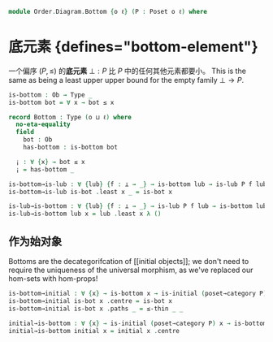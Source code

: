 <!--
```agda
open import Cat.Diagram.Initial
open import Cat.Prelude

open import Order.Diagram.Lub
open import Order.Base
open import Order.Cat

import Order.Reasoning
```
-->

```agda
module Order.Diagram.Bottom {o ℓ} (P : Poset o ℓ) where
```

<!--
```agda
open Order.Reasoning P

open is-lub
open Lub
```
-->

# 底元素 {defines="bottom-element"}

一个偏序 $(P, \le)$ 的**底元素** $\bot :
P$ 比 $P$ 中的任何其他元素都要小。 This is the same as
being a least upper upper bound for the empty family $\bot \to P$.

```agda
is-bottom : Ob → Type _
is-bottom bot = ∀ x → bot ≤ x

record Bottom : Type (o ⊔ ℓ) where
  no-eta-equality
  field
    bot : Ob
    has-bottom : is-bottom bot

  ¡ : ∀ {x} → bot ≤ x
  ¡ = has-bottom _

is-bottom→is-lub : ∀ {lub} {f : ⊥ → _} → is-bottom lub → is-lub P f lub
is-bottom→is-lub is-bot .least x _ = is-bot x

is-lub→is-bottom : ∀ {lub} {f : ⊥ → _} → is-lub P f lub → is-bottom lub
is-lub→is-bottom lub x = lub .least x λ ()
```

<!--
```agda
is-bottom-is-prop : ∀ x → is-prop (is-bottom x)
is-bottom-is-prop _ = hlevel 1

bottom-unique : ∀ {x y} → is-bottom x → is-bottom y → x ≡ y
bottom-unique p q = ≤-antisym (p _) (q _)

Bottom-is-prop : is-prop Bottom
Bottom-is-prop p q i .Bottom.bot =
  bottom-unique (Bottom.has-bottom p) (Bottom.has-bottom q) i
Bottom-is-prop p q i .Bottom.has-bottom =
  is-prop→pathp
    (λ i → is-bottom-is-prop (bottom-unique (Bottom.has-bottom p) (Bottom.has-bottom q) i))
    (Bottom.has-bottom p) (Bottom.has-bottom q) i

instance
  H-Level-Bottom
    : ∀ {n}
    → H-Level Bottom (suc n)
  H-Level-Bottom = prop-instance Bottom-is-prop

Bottom→Lub : ∀ {f : ⊥ → _} → Bottom → Lub P f
Bottom→Lub bottom .Lub.lub = Bottom.bot bottom
Bottom→Lub bottom .Lub.has-lub = is-bottom→is-lub (Bottom.has-bottom bottom)

Lub→Bottom : ∀ {f : ⊥ → _} → Lub P f → Bottom
Lub→Bottom lub .Bottom.bot = Lub.lub lub
Lub→Bottom lub .Bottom.has-bottom = is-lub→is-bottom (Lub.has-lub lub)

is-bottom≃is-lub : ∀ {lub} {f} → is-equiv (is-bottom→is-lub {lub} {f})
is-bottom≃is-lub = biimp-is-equiv! _ is-lub→is-bottom

Bottom≃Lub : ∀ {f} → is-equiv (Bottom→Lub {f})
Bottom≃Lub = biimp-is-equiv! _ Lub→Bottom
```
-->

## 作为始对象

Bottoms are the decategorifcation of [[initial objects]]; we don't need to
require the uniqueness of the universal morphism, as we've replaced our
hom-sets with hom-props!

```agda
is-bottom→initial : ∀ {x} → is-bottom x → is-initial (poset→category P) x
is-bottom→initial is-bot x .centre = is-bot x
is-bottom→initial is-bot x .paths _ = ≤-thin _ _

initial→is-bottom : ∀ {x} → is-initial (poset→category P) x → is-bottom x
initial→is-bottom initial x = initial x .centre
```
